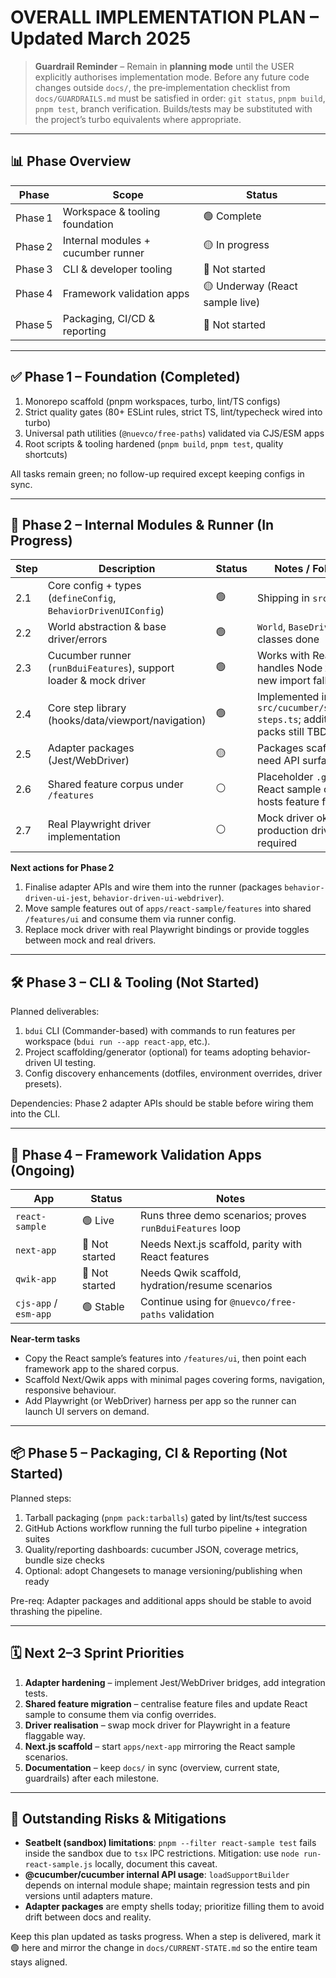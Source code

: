 # OVERALL IMPLEMENTATION PLAN – Updated March 2025

> **Guardrail Reminder** – Remain in **planning mode** until the USER explicitly authorises implementation mode. Before any future code changes outside `docs/`, the pre‑implementation checklist from `docs/GUARDRAILS.md` must be satisfied in order: `git status`, `pnpm build`, `pnpm test`, branch verification. Builds/tests may be substituted with the project’s turbo equivalents where appropriate.

---

## 📊 Phase Overview
| Phase | Scope | Status |
|-------|-------|--------|
| Phase 1 | Workspace & tooling foundation | 🟢 Complete |
| Phase 2 | Internal modules + cucumber runner | 🟡 In progress |
| Phase 3 | CLI & developer tooling | 🔴 Not started |
| Phase 4 | Framework validation apps | 🟡 Underway (React sample live) |
| Phase 5 | Packaging, CI/CD & reporting | 🔴 Not started |

---

## ✅ Phase 1 – Foundation (Completed)
1. Monorepo scaffold (pnpm workspaces, turbo, lint/TS configs)
2. Strict quality gates (80+ ESLint rules, strict TS, lint/typecheck wired into turbo)
3. Universal path utilities (`@nuevco/free-paths`) validated via CJS/ESM apps
4. Root scripts & tooling hardened (`pnpm build`, `pnpm test`, quality shortcuts)

All tasks remain green; no follow-up required except keeping configs in sync.

---

## 🔧 Phase 2 – Internal Modules & Runner (In Progress)
| Step | Description | Status | Notes / Follow-up |
|------|-------------|--------|-------------------|
| 2.1 | Core config + types (`defineConfig`, `BehaviorDrivenUIConfig`) | 🟢 | Shipping in `src/core` |
| 2.2 | World abstraction & base driver/errors | 🟢 | `World`, `BaseDriver`, error classes done |
| 2.3 | Cucumber runner (`runBduiFeatures`), support loader & mock driver | 🟢 | Works with React sample, handles Node 20.9 with new import fallback |
| 2.4 | Core step library (hooks/data/viewport/navigation) | 🟢 | Implemented in `src/cucumber/steps/core-steps.ts`; additional packs still TBD |
| 2.5 | Adapter packages (Jest/WebDriver) | 🟡 | Packages scaffolded; need API surface + tests |
| 2.6 | Shared feature corpus under `/features` | ⚪ | Placeholder `.gitkeep`; React sample currently hosts feature files locally |
| 2.7 | Real Playwright driver implementation | ⚪ | Mock driver ok for demo; production driver still required |

**Next actions for Phase 2**
1. Finalise adapter APIs and wire them into the runner (packages `behavior-driven-ui-jest`, `behavior-driven-ui-webdriver`).
2. Move sample features out of `apps/react-sample/features` into shared `/features/ui` and consume them via runner config.
3. Replace mock driver with real Playwright bindings or provide toggles between mock and real drivers.

---

## 🛠️ Phase 3 – CLI & Tooling (Not Started)
Planned deliverables:
1. `bdui` CLI (Commander-based) with commands to run features per workspace (`bdui run --app react-app`, etc.).
2. Project scaffolding/generator (optional) for teams adopting behavior-driven UI testing.
3. Config discovery enhancements (dotfiles, environment overrides, driver presets).

Dependencies: Phase 2 adapter APIs should be stable before wiring them into the CLI.

---

## 🧪 Phase 4 – Framework Validation Apps (Ongoing)
| App | Status | Notes |
|-----|--------|-------|
| `react-sample` | 🟢 Live | Runs three demo scenarios; proves `runBduiFeatures` loop |
| `next-app` | 🔴 Not started | Needs Next.js scaffold, parity with React features |
| `qwik-app` | 🔴 Not started | Needs Qwik scaffold, hydration/resume scenarios |
| `cjs-app` / `esm-app` | 🟢 Stable | Continue using for `@nuevco/free-paths` validation |

**Near-term tasks**
- Copy the React sample’s features into `/features/ui`, then point each framework app to the shared corpus.
- Scaffold Next/Qwik apps with minimal pages covering forms, navigation, responsive behaviour.
- Add Playwright (or WebDriver) harness per app so the runner can launch UI servers on demand.

---

## 📦 Phase 5 – Packaging, CI & Reporting (Not Started)
Planned steps:
1. Tarball packaging (`pnpm pack:tarballs`) gated by lint/ts/test success
2. GitHub Actions workflow running the full turbo pipeline + integration suites
3. Quality/reporting dashboards: cucumber JSON, coverage metrics, bundle size checks
4. Optional: adopt Changesets to manage versioning/publishing when ready

Pre-req: Adapter packages and additional apps should be stable to avoid thrashing the pipeline.

---

## 🗓️ Next 2–3 Sprint Priorities
1. **Adapter hardening** – implement Jest/WebDriver bridges, add integration tests.
2. **Shared feature migration** – centralise feature files and update React sample to consume them via config overrides.
3. **Driver realisation** – swap mock driver for Playwright in a feature flaggable way.
4. **Next.js scaffold** – start `apps/next-app` mirroring the React sample scenarios.
5. **Documentation** – keep `docs/` in sync (overview, current state, guardrails) after each milestone.

---

## 📌 Outstanding Risks & Mitigations
- **Seatbelt (sandbox) limitations**: `pnpm --filter react-sample test` fails inside the sandbox due to `tsx` IPC restrictions. Mitigation: use `node run-react-sample.js` locally, document this caveat.
- **@cucumber/cucumber internal API usage**: `loadSupportBuilder` depends on internal module shape; maintain regression tests and pin versions until adapters mature.
- **Adapter packages** are empty shells today; prioritize filling them to avoid drift between docs and reality.

Keep this plan updated as tasks progress. When a step is delivered, mark it 🟢 here and mirror the change in `docs/CURRENT-STATE.md` so the entire team stays aligned.
